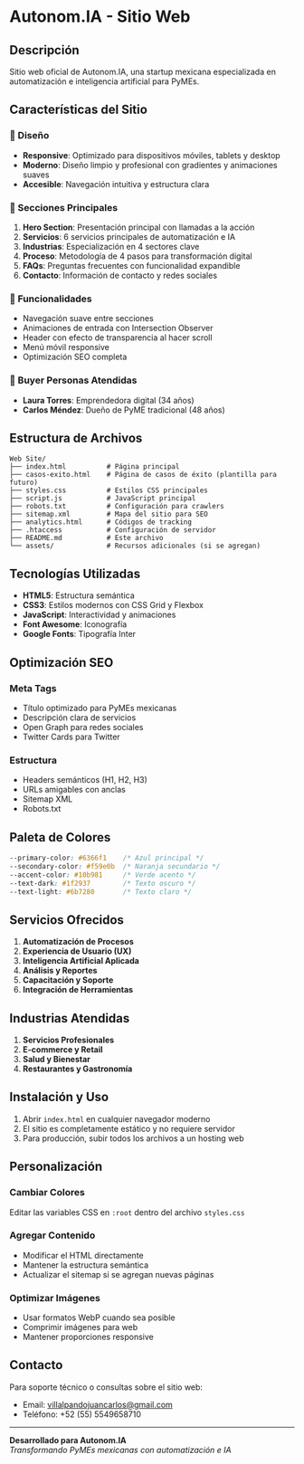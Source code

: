 # Autonom.IA - Sitio Web

## Descripción
Sitio web oficial de Autonom.IA, una startup mexicana especializada en automatización e inteligencia artificial para PyMEs.

## Características del Sitio

### 🎨 Diseño
- **Responsive**: Optimizado para dispositivos móviles, tablets y desktop
- **Moderno**: Diseño limpio y profesional con gradientes y animaciones suaves
- **Accesible**: Navegación intuitiva y estructura clara

### 📱 Secciones Principales
1. **Hero Section**: Presentación principal con llamadas a la acción
2. **Servicios**: 6 servicios principales de automatización e IA
3. **Industrias**: Especialización en 4 sectores clave
4. **Proceso**: Metodología de 4 pasos para transformación digital
5. **FAQs**: Preguntas frecuentes con funcionalidad expandible
6. **Contacto**: Información de contacto y redes sociales

### 🚀 Funcionalidades
- Navegación suave entre secciones
- Animaciones de entrada con Intersection Observer
- Header con efecto de transparencia al hacer scroll
- Menú móvil responsive
- Optimización SEO completa

### 🎯 Buyer Personas Atendidas
- **Laura Torres**: Emprendedora digital (34 años)
- **Carlos Méndez**: Dueño de PyME tradicional (48 años)

## Estructura de Archivos

```
Web Site/
├── index.html          # Página principal
├── casos-exito.html    # Página de casos de éxito (plantilla para futuro)
├── styles.css          # Estilos CSS principales
├── script.js           # JavaScript principal
├── robots.txt          # Configuración para crawlers
├── sitemap.xml         # Mapa del sitio para SEO
├── analytics.html      # Códigos de tracking
├── .htaccess           # Configuración de servidor
├── README.md           # Este archivo
└── assets/             # Recursos adicionales (si se agregan)
```

## Tecnologías Utilizadas

- **HTML5**: Estructura semántica
- **CSS3**: Estilos modernos con CSS Grid y Flexbox
- **JavaScript**: Interactividad y animaciones
- **Font Awesome**: Iconografía
- **Google Fonts**: Tipografía Inter

## Optimización SEO

### Meta Tags
- Título optimizado para PyMEs mexicanas
- Descripción clara de servicios
- Open Graph para redes sociales
- Twitter Cards para Twitter

### Estructura
- Headers semánticos (H1, H2, H3)
- URLs amigables con anclas
- Sitemap XML
- Robots.txt

## Paleta de Colores

```css
--primary-color: #6366f1    /* Azul principal */
--secondary-color: #f59e0b  /* Naranja secundario */
--accent-color: #10b981     /* Verde acento */
--text-dark: #1f2937        /* Texto oscuro */
--text-light: #6b7280       /* Texto claro */
```

## Servicios Ofrecidos

1. **Automatización de Procesos**
2. **Experiencia de Usuario (UX)**
3. **Inteligencia Artificial Aplicada**
4. **Análisis y Reportes**
5. **Capacitación y Soporte**
6. **Integración de Herramientas**

## Industrias Atendidas

1. **Servicios Profesionales**
2. **E-commerce y Retail**
3. **Salud y Bienestar**
4. **Restaurantes y Gastronomía**

## Instalación y Uso

1. Abrir `index.html` en cualquier navegador moderno
2. El sitio es completamente estático y no requiere servidor
3. Para producción, subir todos los archivos a un hosting web

## Personalización

### Cambiar Colores
Editar las variables CSS en `:root` dentro del archivo `styles.css`

### Agregar Contenido
- Modificar el HTML directamente
- Mantener la estructura semántica
- Actualizar el sitemap si se agregan nuevas páginas

### Optimizar Imágenes
- Usar formatos WebP cuando sea posible
- Comprimir imágenes para web
- Mantener proporciones responsive

## Contacto

Para soporte técnico o consultas sobre el sitio web:
- Email: villalpandojuancarlos@gmail.com
- Teléfono: +52 (55) 5549658710

---

**Desarrollado para Autonom.IA**  
*Transformando PyMEs mexicanas con automatización e IA* 
